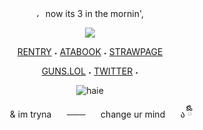 <div align="center">         ،⠀now its 3 in the mornin', 
<p align="center"> <img src="https://i.postimg.cc/fWC78Jv4/o.png"/>
  
[RENTRY](https://rentry.co/oracIeofstars)‎    ‎‎‎‎‎‎˖‎    [ATABOOK](https://thelookoflove.atabook.org)    ˖    [STRAWPAGE](https://lukewarms.straw.page)

<div align="center">
  
[GUNS.LOL](https://guns.lol/lukewarm)‎    ‎‎‎‎‎‎˖‎    [TWITTER](https://x.com/rinverses)    ˖    


![haie](https://komarev.com/ghpvc/?username=Iukewarm&label=🐢&color=776f27)

<p align="center"> ⠀⠀   ⠀& im tryna   ⠀⠀───   ⠀⠀change ur mind   ⠀⠀ა ྀིྀི
